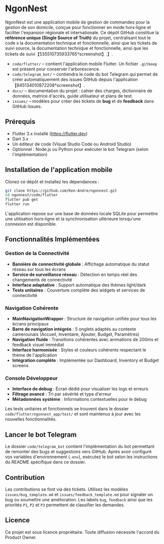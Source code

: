 # NgonNest

NgonNest est une application mobile de gestion de commandes pour la gestion de son domicile, conçue pour fonctionner en mode hors‑ligne et faciliter l'expansion régionale et internationale. Ce dépôt GitHub constitue la **référence unique (Single Source of Truth)** du projet, centralisant tout le code s la documentation technique et fonctionnelle, ainsi que les tickets de suivi source, la documentation technique et fonctionnelle, ainsi que les tickets de suivi【535510735933765†screenshot】.】.

- `code/flutter/` – contient l'application mobile Flutter. Un fichier `.gitkeep` est présent pour conserver l'arborescence.
- `code/telegram_bot/` – contiendra le code du bot Telegram qui permet de créer automatiquement des issues GitHub depuis l'application【845134010872208†screenshot】.
- `docs/` – documentation du projet : cahier des charges, dictionnaire de données, matrice d'accès, guide utilisateur et plans de test.
- `issues/` – modèles pour créer des tickets de **bug** et de **feedback** dans GitHub Issues.

## Prérequis

- Flutter 3.x installé (https://flutter.dev)
- Dart 3.x
- Un éditeur de code (Visual Studio Code ou Android Studio)
- Optionnel : Node.js ou Python pour exécuter le bot Telegram (selon l'implémentation)

## Installation de l'application mobile

Clonez ce dépôt et installez les dépendances :

```bash
git clone https://github.com/Ken-Andre/ngonnest.git
cd ngonnest/code/flutter
flutter pub get
flutter run
```

L'application repose sur une base de données locale SQLite pour permettre une utilisation hors‑ligne et la synchronisation ultérieure lorsqu'une connexion est disponible. 

## Fonctionnalités Implémentées

### Gestion de la Connectivité
- **Bannière de connectivité globale** : Affichage automatique du statut réseau sur tous les écrans
- **Service de surveillance réseau** : Détection en temps réel des changements de connectivité
- **Interface adaptative** : Support automatique des thèmes light/dark
- **Tests unitaires** : Couverture complète des widgets et services de connectivité

### Navigation Cohérente
- **MainNavigationWrapper** : Structure de navigation unifiée pour tous les écrans principaux
- **Barre de navigation intégrée** : 5 onglets adaptés au contexte camerounais (Accueil, Inventaire, Ajouter, Budget, Paramètres)
- **Navigation fluide** : Transitions cohérentes avec animations de 200ms et feedback visuel immédiat
- **Interface harmonisée** : Styles et couleurs cohérents respectant le thème de l'application
- **Intégration complète** : Implémentée sur Dashboard, Inventory et Budget screens

### Console Développeur
- **Interface de debug** : Écran dédié pour visualiser les logs et erreurs
- **Filtrage avancé** : Tri par sévérité et type d'erreur
- **Métadonnées système** : Informations contextuelles pour le debug

Les tests unitaires et fonctionnels se trouvent dans le dossier `code/flutter/ngonnest_app/test/` et sont maintenus à jour avec les nouvelles fonctionnalités.

## Lancer le bot Telegram

Le dossier `code/telegram_bot` contient l'implémentation du bot permettant de remonter des bugs et suggestions vers GitHub. Après avoir configuré vos variables d'environnement (`.env`), exécutez le bot selon les instructions du README spécifique dans ce dossier.

## Contribution

Les contributions se font via des tickets. Utilisez les modèles `issues/bug_template.md` et `issues/feedback_template.md` pour signaler un bug ou soumettre une amélioration. Les labels `bug`, `feedback` ainsi que les priorités `P1`, `P2` et `P3` permettent de classifier les demandes.

## Licence

Ce projet est sous licence propriétaire. Toute diffusion nécessite l'accord du Product Owner.
